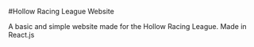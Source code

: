 #Hollow Racing League Website

A basic and simple website made for the Hollow Racing League.
Made in React.js